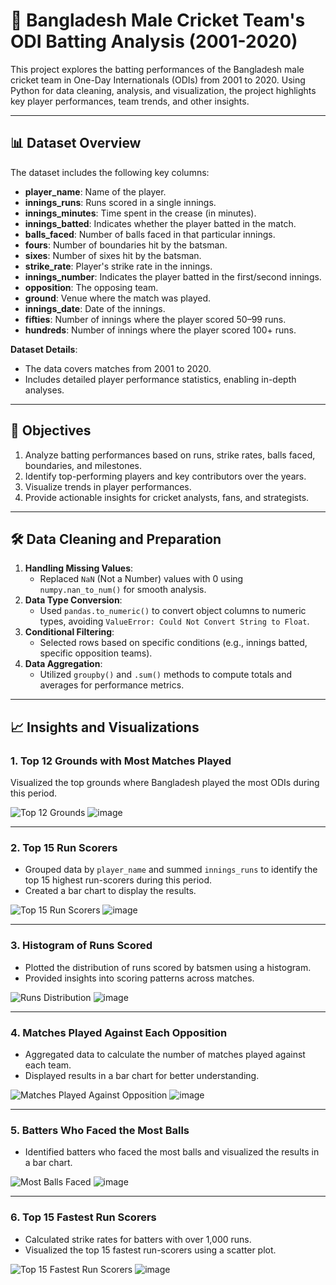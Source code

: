 # 🏏 Bangladesh Male Cricket Team's ODI Batting Analysis (2001-2020)

This project explores the batting performances of the Bangladesh male cricket team in One-Day Internationals (ODIs) from 2001 to 2020. Using Python for data cleaning, analysis, and visualization, the project highlights key player performances, team trends, and other insights.

---

## 📊 Dataset Overview

The dataset includes the following key columns:
- **player_name**: Name of the player.
- **innings_runs**: Runs scored in a single innings.
- **innings_minutes**: Time spent in the crease (in minutes).
- **innings_batted**: Indicates whether the player batted in the match.
- **balls_faced**: Number of balls faced in that particular innings.
- **fours**: Number of boundaries hit by the batsman.
- **sixes**: Number of sixes hit by the batsman.
- **strike_rate**: Player's strike rate in the innings.
- **innings_number**: Indicates the player batted in the first/second innings.
- **opposition**: The opposing team.
- **ground**: Venue where the match was played.
- **innings_date**: Date of the innings.
- **fifties**: Number of innings where the player scored 50–99 runs.
- **hundreds**: Number of innings where the player scored 100+ runs.

**Dataset Details**:
- The data covers matches from 2001 to 2020.
- Includes detailed player performance statistics, enabling in-depth analyses.

---

## 🚀 Objectives

1. Analyze batting performances based on runs, strike rates, balls faced, boundaries, and milestones.
2. Identify top-performing players and key contributors over the years.
3. Visualize trends in player performances.
4. Provide actionable insights for cricket analysts, fans, and strategists.

---

## 🛠️ Data Cleaning and Preparation

1. **Handling Missing Values**:
   - Replaced `NaN` (Not a Number) values with 0 using `numpy.nan_to_num()` for smooth analysis.
2. **Data Type Conversion**:
   - Used `pandas.to_numeric()` to convert object columns to numeric types, avoiding `ValueError: Could Not Convert String to Float`.
3. **Conditional Filtering**:
   - Selected rows based on specific conditions (e.g., innings batted, specific opposition teams).
4. **Data Aggregation**:
   - Utilized `groupby()` and `.sum()` methods to compute totals and averages for performance metrics.

---

## 📈 Insights and Visualizations

### 1. **Top 12 Grounds with Most Matches Played**
Visualized the top grounds where Bangladesh played the most ODIs during this period.

![Top 12 Grounds](#) ![image](https://github.com/user-attachments/assets/095aa97e-0313-43df-a8e1-99f8a93ac1a3)

---

### 2. **Top 15 Run Scorers**
- Grouped data by `player_name` and summed `innings_runs` to identify the top 15 highest run-scorers during this period.
- Created a bar chart to display the results.

![Top 15 Run Scorers](#) ![image](https://github.com/user-attachments/assets/ade56641-83ca-4f2f-9a4a-815a34d40f2b)

---

### 3. **Histogram of Runs Scored**
- Plotted the distribution of runs scored by batsmen using a histogram.
- Provided insights into scoring patterns across matches.

![Runs Distribution](#) ![image](https://github.com/user-attachments/assets/345659ad-d153-4784-85df-ad9fca227a7a)

---

### 4. **Matches Played Against Each Opposition**
- Aggregated data to calculate the number of matches played against each team.
- Displayed results in a bar chart for better understanding.

![Matches Played Against Opposition](#) ![image](https://github.com/user-attachments/assets/2442edd3-bee3-4d4d-8607-2f9d57e57dc6)

---

### 5. **Batters Who Faced the Most Balls**
- Identified batters who faced the most balls and visualized the results in a bar chart.

![Most Balls Faced](#) ![image](https://github.com/user-attachments/assets/71b72faf-699c-4a1c-8452-d3b2b7257228)

---

### 6. **Top 15 Fastest Run Scorers**
- Calculated strike rates for batters with over 1,000 runs.
- Visualized the top 15 fastest run-scorers using a scatter plot.

![Top 15 Fastest Run Scorers](#) ![image](https://github.com/user-attachments/assets/07165f4e-9933-47f7-ab78-54ac00520c0c)
